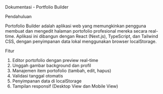 Dokumentasi - Portfolio Builder

Pendahuluan

Portofolio Builder adalah aplikasi web yang memungkinkan pengguna membuat dan mengedit halaman portofolio profesional mereka secara real-time. Aplikasi ini dibangun dengan React (Next.js), TypeScript, dan Tailwind CSS, dengan penyimpanan data lokal menggunakan browser localStorage.

Fitur
1. Editor portofolio dengan preview real-time
2. Unggah gambar background dan profil
3. Manajemen item portofolio (tambah, edit, hapus)
4. Validasi tanggal otomatis
5. Penyimpanan data di localStorage
6. Tampilan responsif (Desktop View dan Mobile View)
